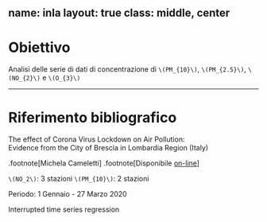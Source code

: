 name: inla
layout: true
class: middle, center
---
# Obiettivo

Analisi  delle  serie  di  dati  di  concentrazione  di  `\(PM_{10}\)`,  `\(PM_{2.5}\)`,  `\(NO_{2}\)`  e  `\(O_{3}\)`

---
# Riferimento bibliografico

The effect of Corona Virus Lockdown on Air Pollution: <br>Evidence from the City of Brescia in Lombardia Region (Italy)

.footnote[Michela Cameletti]
.footnote[Disponibile [on-line](https://www.sciencedirect.com/science/article/pii/S1352231020305288)]

`\(NO_2\)`: 3 stazioni
`\(PM_{10}\)`: 2 stazioni

Periodo: 1 Gennaio - 27 Marzo 2020

Interrupted time series regression
